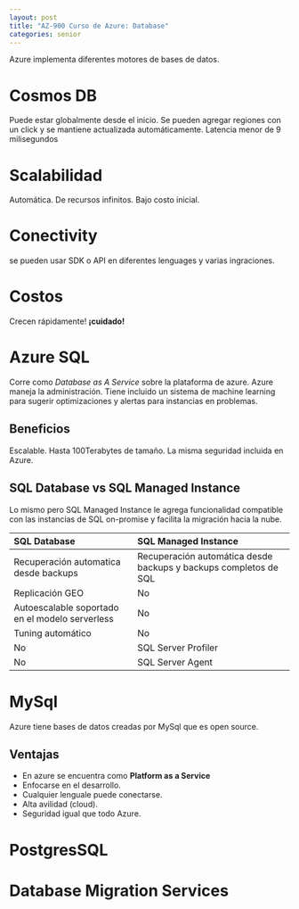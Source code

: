 ```yaml
---
layout: post
title: "AZ-900 Curso de Azure: Database"
categories: senior
---
```


Azure implementa diferentes motores de bases de datos<!--more-->.

# Cosmos DB
Puede estar globalmente desde el inicio. Se pueden agregar regiones con un click y se mantiene actualizada automáticamente. Latencia menor de 9 milisegundos

# Scalabilidad
Automática. De recursos infinitos. Bajo costo inicial.

# Conectivity
se pueden usar SDK o API en diferentes lenguages y varias ingraciones.

# Costos
Crecen rápidamente! **¡cuidado!**

# Azure SQL
Corre como *Database as A Service* sobre la plataforma de azure. Azure maneja la administración. Tiene incluido un sistema de machine learning para sugerir optimizaciones y alertas para instancias en problemas.

## Beneficios
Escalable. Hasta 100Terabytes de tamaño. La misma seguridad incluida en Azure.

## SQL Database vs SQL Managed Instance
Lo mismo pero SQL Managed Instance le agrega funcionalidad compatible con las instancias de SQL on-promise y facilita la migración hacia la nube.

| SQL Database | SQL Managed Instance |
|:--------|:------- |
| Recuperación automatica desde backups |  Recuperación automática desde backups y backups completos de SQL |
| Replicación GEO | No |
| Autoescalable soportado en el modelo serverless | No |
| Tuning automático | No |
| No | SQL Server Profiler |
| No | SQL Server Agent |

# MySql
Azure tiene bases de datos creadas por MySql que es open source.

## Ventajas
- En azure se encuentra como **Platform as a Service**
- Enfocarse en el desarrollo.
- Cualquier lenguale puede conectarse.
- Alta avilidad (cloud).
- Seguridad igual que todo Azure.

# PostgresSQL

# Database Migration Services